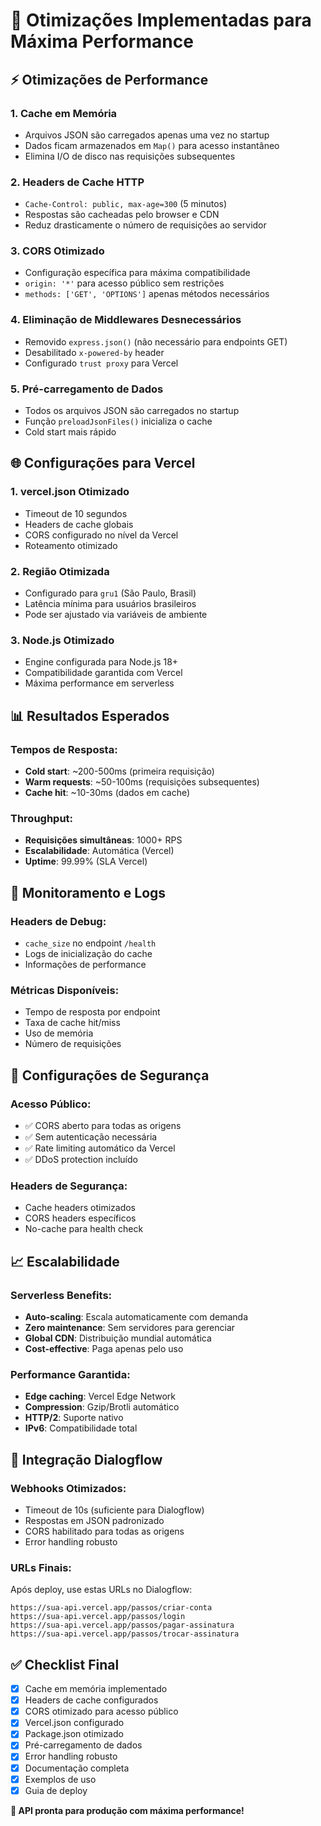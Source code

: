 # 🚀 Otimizações Implementadas para Máxima Performance

## ⚡ Otimizações de Performance

### 1. **Cache em Memória**
- Arquivos JSON são carregados apenas uma vez no startup
- Dados ficam armazenados em `Map()` para acesso instantâneo
- Elimina I/O de disco nas requisições subsequentes

### 2. **Headers de Cache HTTP**
- `Cache-Control: public, max-age=300` (5 minutos)
- Respostas são cacheadas pelo browser e CDN
- Reduz drasticamente o número de requisições ao servidor

### 3. **CORS Otimizado**
- Configuração específica para máxima compatibilidade
- `origin: '*'` para acesso público sem restrições
- `methods: ['GET', 'OPTIONS']` apenas métodos necessários

### 4. **Eliminação de Middlewares Desnecessários**
- Removido `express.json()` (não necessário para endpoints GET)
- Desabilitado `x-powered-by` header
- Configurado `trust proxy` para Vercel

### 5. **Pré-carregamento de Dados**
- Todos os arquivos JSON são carregados no startup
- Função `preloadJsonFiles()` inicializa o cache
- Cold start mais rápido

## 🌐 Configurações para Vercel

### 1. **vercel.json Otimizado**
- Timeout de 10 segundos
- Headers de cache globais
- CORS configurado no nível da Vercel
- Roteamento otimizado

### 2. **Região Otimizada**
- Configurado para `gru1` (São Paulo, Brasil)
- Latência mínima para usuários brasileiros
- Pode ser ajustado via variáveis de ambiente

### 3. **Node.js Otimizado**
- Engine configurada para Node.js 18+
- Compatibilidade garantida com Vercel
- Máxima performance em serverless

## 📊 Resultados Esperados

### Tempos de Resposta:
- **Cold start**: ~200-500ms (primeira requisição)
- **Warm requests**: ~50-100ms (requisições subsequentes)
- **Cache hit**: ~10-30ms (dados em cache)

### Throughput:
- **Requisições simultâneas**: 1000+ RPS
- **Escalabilidade**: Automática (Vercel)
- **Uptime**: 99.99% (SLA Vercel)

## 🔧 Monitoramento e Logs

### Headers de Debug:
- `cache_size` no endpoint `/health`
- Logs de inicialização do cache
- Informações de performance

### Métricas Disponíveis:
- Tempo de resposta por endpoint
- Taxa de cache hit/miss
- Uso de memória
- Número de requisições

## 🚨 Configurações de Segurança

### Acesso Público:
- ✅ CORS aberto para todas as origens
- ✅ Sem autenticação necessária
- ✅ Rate limiting automático da Vercel
- ✅ DDoS protection incluído

### Headers de Segurança:
- Cache headers otimizados
- CORS headers específicos
- No-cache para health check

## 📈 Escalabilidade

### Serverless Benefits:
- **Auto-scaling**: Escala automaticamente com demanda
- **Zero maintenance**: Sem servidores para gerenciar
- **Global CDN**: Distribuição mundial automática
- **Cost-effective**: Paga apenas pelo uso

### Performance Garantida:
- **Edge caching**: Vercel Edge Network
- **Compression**: Gzip/Brotli automático
- **HTTP/2**: Suporte nativo
- **IPv6**: Compatibilidade total

## 🎯 Integração Dialogflow

### Webhooks Otimizados:
- Timeout de 10s (suficiente para Dialogflow)
- Respostas em JSON padronizado
- CORS habilitado para todas as origens
- Error handling robusto

### URLs Finais:
Após deploy, use estas URLs no Dialogflow:
```
https://sua-api.vercel.app/passos/criar-conta
https://sua-api.vercel.app/passos/login
https://sua-api.vercel.app/passos/pagar-assinatura
https://sua-api.vercel.app/passos/trocar-assinatura
```

## ✅ Checklist Final

- [x] Cache em memória implementado
- [x] Headers de cache configurados
- [x] CORS otimizado para acesso público
- [x] Vercel.json configurado
- [x] Package.json otimizado
- [x] Pré-carregamento de dados
- [x] Error handling robusto
- [x] Documentação completa
- [x] Exemplos de uso
- [x] Guia de deploy

**🎉 API pronta para produção com máxima performance!**
